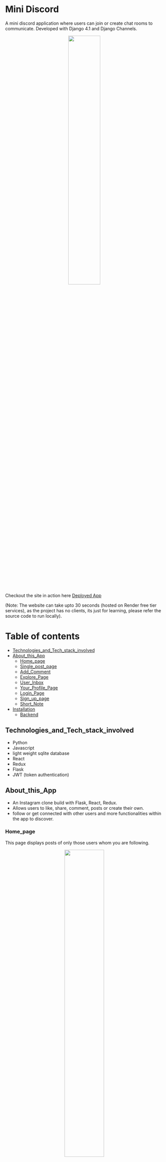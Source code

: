 # Mini Discord
A mini discord application where users can join or create chat rooms to communicate. Developed with Django 4.1 and Django Channels.

<p id ="top" align="center">
  <img src="https://i.ibb.co/F3Vq9SD/login-page.png" width="45%" height="auto">
</p>

Checkout the site in action here <a target="_blank" href="https://yash-marmat-projects-instagram.netlify.app/">Deployed App</a> 

(Note: The website can take upto 30 seconds (hosted on Render free tier services), as the project has no clients, its just for learning, please refer the source
code to run locally).

# Table of contents
- [Technologies_and_Tech_stack_involved](#Technologies_and_Tech_stack_involved)
- [About_this_App](#About_this_App)
  * [Home_page](#Home_page)
  * [Single_post_page](#Single_post_page)
  * [Add_Comment](#Add_Comment)
  * [Explore_Page](#Explore_Page)
  * [User_Inbox](#User_Inbox)
  * [Your_Profile_Page](#Your_Profile_Page)
  * [Login_Page](#Login_Page)
  * [Sign_up_page](#Sign_up_page)
  * [Short_Note](#Short_Note)
- [Installation](#Installation)
  * [Backend](#backend)


## Technologies_and_Tech_stack_involved
- Python
- Javascript
- light weight sqlite database
- React
- Redux
- Flask
- JWT (token authentication)

## About_this_App
- An Instagram clone build with Flask, React, Redux.  
- Allows users to like, share, comment, posts or create their own. 
- follow or get connected with other users and more functionalities within the app to discover.

### Home_page
This page displays posts of only those users whom you are following.
<p align="center">
  <img width="50%" height="auto" src="https://i.ibb.co/xqsCmZK/insta-homepage.png">
</p>

### Single_post_page
This page displays the complete details about the post (like about, liked by, comments etc.)
<p align="center">
  <img width="50%" height="auto" src="https://i.ibb.co/9H6PQ9b/single_post_page.png">
</p>

### Add_Comment
The application is little strict about comments 😁, you need to follow the post's author in order to add comments (you can remove this feature too from the code).
<p align="center">
  <img width="50%" height="auto" src="https://i.ibb.co/sKCGn09/add-comment-page.png">
</p>

### Explore_Page
At this page you can see posts, made by all the signed up users in the application (global posts in short).
<p align="center">
  <img width="50%" height="auto" src="https://i.ibb.co/N6WmVdf/explore-posts-page.png">
</p>

### User_Inbox
Just like istagram here you can see your messages (your inbox basically), you can also send a new message to any user present in the application.
<p align="center">
  <img width="50%" height="auto" src="https://i.ibb.co/KhxKCdh/inbox-page.png">
</p>

### Your_Profile_Page
Here you can manage your profile information like your profile picture (which you can update), your posts, followers and the people you are following.
Also, just like instagram can also visit other peoples profile as well.
<p align="center">
  <img width="50%" height="auto" src="https://i.ibb.co/mTNbZcw/user_profile_page.png">
</p>

### Login_Page
<p align="center">
  <img width="50%" height="auto" src="https://i.ibb.co/F3Vq9SD/login-page.png">
</p>

### Sign_up_page
<p align="center">
  <img width="50%" height="auto" src="https://i.ibb.co/M81Ppk2/sign-up-page.png">
</p>

## Short_Note
For this application i have only made available the apis or backend part, so that you can feel free to design your own UI, based on any frontend library or framework of your choice. You can also test the apis with postman (APIs are present in this directory => project_files, once downloaded just import the apis file in your postman app). 

## Installation
after downloading/cloning the repository code, follow below steps:

### Backend

- create your virtual environment
`python -m venv myenv` 

- activate your virtual environment
`myenv\scripts\activate`

- install project dependencies
`pip install -r requirements.txt`

- create your flask database
`flask db init`

- make your first migration
`flask db migrate -m "create tables"`

- upgrade or update your database
`flask db upgrade`

- run the project
`flask run`


## All set ! Happy coding :)

<p><a href="#top">Back to Top</a></p>

